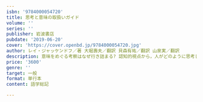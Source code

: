 ```yaml
---
isbn: '9784000054720'
title: 思考と意味の取扱いガイド
volume: ''
series: ''
publisher: 岩波書店
pubdate: '2019-06-20'
cover: 'https://cover.openbd.jp/9784000054720.jpg'
author: レイ・ジャッケンドフ／著 大堀壽夫／翻訳 貝森有祐／翻訳 山泉実／翻訳
description: 意味をめぐる考察はなぜ行き詰まる? 認知的視点から，人がどのように思考し，話し，世界を認識するかを解き明かす．
price: '3600'
genre: ''
target: 一般
format: 単行本
content: 語学総記

---
```


